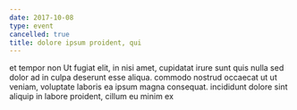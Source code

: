 ```yaml
---
date: 2017-10-08
type: event
cancelled: true
title: dolore ipsum proident, qui
---
```

et tempor non Ut fugiat elit, in nisi amet, cupidatat irure sunt quis nulla sed dolor ad in culpa deserunt esse aliqua. commodo nostrud occaecat ut ut veniam, voluptate laboris ea ipsum magna consequat. incididunt dolore sint aliquip in labore proident, cillum eu minim ex